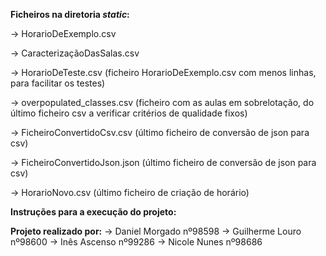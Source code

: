 **Ficheiros na diretoria *static*:**

-> HorarioDeExemplo.csv

-> CaracterizaçãoDasSalas.csv

-> HorarioDeTeste.csv (ficheiro HorarioDeExemplo.csv com menos linhas, para facilitar os testes)

-> overpopulated_classes.csv (ficheiro com as aulas em sobrelotação, do último ficheiro csv a verificar critérios de qualidade fixos)

-> FicheiroConvertidoCsv.csv (último ficheiro de conversão de json para csv)

-> FicheiroConvertidoJson.json (último ficheiro de conversão de json para csv)

-> HorarioNovo.csv (último ficheiro de criação de horário)


**Instruções para a execução do projeto:**



**Projeto realizado por:**
-> Daniel Morgado nº98598
-> Guilherme Louro nº98600
-> Inês Ascenso nº99286
-> Nicole Nunes nº98686
